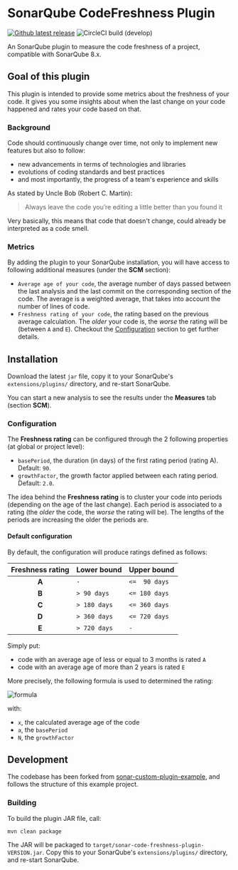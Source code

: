 SonarQube CodeFreshness Plugin
==========

[![Github latest release](https://img.shields.io/github/v/release/egoettelmann/sonar-code-freshness-plugin?label=Release&style=flat-square)](https://github.com/egoettelmann/sonar-code-freshness-plugin/releases/latest)
![CircleCI build (develop)](https://img.shields.io/circleci/build/github/egoettelmann/sonar-code-freshness-plugin/develop?label=Develop&style=flat-square)

An SonarQube plugin to measure the code freshness of a project, compatible with SonarQube 8.x.

Goal of this plugin
-------------------

This plugin is intended to provide some metrics about the freshness of your code.
It gives you some insights about when the last change on your code happened and rates your code based on that.

### Background

Code should continuously change over time, not only to implement new features but also to follow:
 - new advancements in terms of technologies and libraries
 - evolutions of coding standards and best practices
 - and most importantly, the progress of a team's experience and skills

As stated by Uncle Bob (Robert C. Martin):
> Always leave the code you’re editing a little better than you found it

Very basically, this means that code that doesn't change, could already be interpreted as a code smell.

### Metrics

By adding the plugin to your SonarQube installation, you will have access to following additional measures (under the **SCM** section):
 - `Average age of your code`, the average number of days passed between the last analysis and the last commit on the corresponding section of the code.
   The average is a weighted average, that takes into account the number of lines of code.
 - `Freshness rating of your code`, the rating based on the previous average calculation.
   The *older* your code is, the *worse* the rating will be (between `A` and `E`).
   Checkout the [Configuration](#configuration) section to get further details.


Installation
------------

Download the latest `jar` file, copy it to your SonarQube's `extensions/plugins/` directory, and re-start SonarQube.

You can start a new analysis to see the results under the **Measures** tab (section **SCM**).

### Configuration

The **Freshness rating** can be configured through the 2 following properties (at global or project level):
 - `basePeriod`, the duration (in days) of the first rating period (rating A). Default: `90`.
 - `growthFactor`, the growth factor applied between each rating period. Default: `2.0`.

The idea behind the **Freshness rating** is to cluster your code into periods (depending on the age of the last change).
Each period is associated to a rating (the *older* the code, the *worse* the rating will be).
The lengths of the periods are increasing the older the periods are.

#### Default configuration

By default, the configuration will produce ratings defined as follows:

| Freshness rating | Lower bound | Upper bound |
| :---: | :----------- | :------------ |
| **A** | `-`          | `<=  90 days` |
| **B** | `> 90 days`  | `<= 180 days` |
| **C** | `> 180 days` | `<= 360 days` |
| **D** | `> 360 days` | `<= 720 days` |
| **E** | `> 720 days` | `-`           |

Simply put:
 - code with an average age of less or equal to 3 months is rated `A`
 - code with an average age of more than 2 years is rated `E`

More precisely, the following formula is used to determined the rating:

![formula](https://render.githubusercontent.com/render/math?math=f(x,%20a,%20N)%20=%20log_{N}({x%20\over%20a})%2b1)

with:
 - `x`, the calculated average age of the code
 - `a`, the `basePeriod`
 - `N`, the `growthFactor`


Development
-----------

The codebase has been forked from [sonar-custom-plugin-example](https://github.com/SonarSource/sonar-custom-plugin-example), and follows the structure of this example project.


### Building

To build the plugin JAR file, call:

```
mvn clean package
```

The JAR will be packaged to `target/sonar-code-freshness-plugin-VERSION.jar`.
Copy this to your SonarQube's `extensions/plugins/` directory, and re-start SonarQube.
